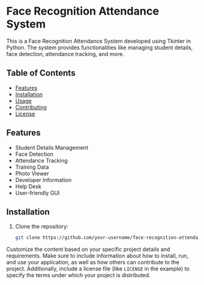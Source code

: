 # Face Recognition Attendance System

This is a Face Recognition Attendance System developed using Tkinter in Python. The system provides functionalities like managing student details, face detection, attendance tracking, and more.

## Table of Contents

- [Features](#features)
- [Installation](#installation)
- [Usage](#usage)
- [Contributing](#contributing)
- [License](#license)

## Features

- Student Details Management
- Face Detection
- Attendance Tracking
- Training Data
- Photo Viewer
- Developer Information
- Help Desk
- User-friendly GUI

## Installation

1. Clone the repository:

   ```bash
   git clone https://github.com/your-username/face-recognition-attendance-system.git

Customize the content based on your specific project details and requirements. Make sure to include information about how to install, run, and use your application, as well as how others can contribute to the project. Additionally, include a license file (like `LICENSE` in the example) to specify the terms under which your project is distributed.
